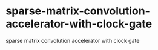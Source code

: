 # sparse-matrix-convolution-accelerator-with-clock-gate
sparse matrix convolution accelerator with clock gate
